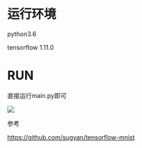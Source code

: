 # 运行环境
python3.6

tensorflow 1.11.0

# RUN
直接运行main.py即可

![](https://cloud.githubusercontent.com/assets/80381/11339453/f04f885e-923c-11e5-8845-33c16978c54d.gif)

参考

https://github.com/sugyan/tensorflow-mnist
